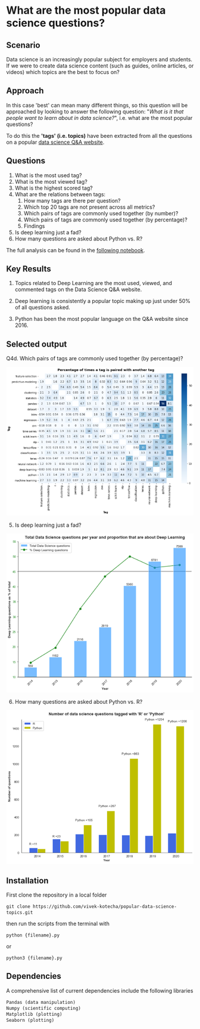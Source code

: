 # What are the most popular data science questions?

## Scenario
Data science is an increasingly popular subject for employers and students. If we were to create data science content (such as guides, online articles, or videos) which topics are the best to focus on?

## Approach
In this case 'best' can mean many different things, so this question will be approached by looking to answer the following question: "*What is it that people want to learn about in data science?*", i.e. what are the most popular questions? 

To do this the **'tags' (i.e. topics)** have been extracted from all the questions on a popular [data science Q&A website](https://datascience.stackexchange.com/).

## Questions

1. What is the most used tag?
2. What is the most viewed tag?
3. What is the highest scored tag?
4. What are the relations between tags:
    1. How many tags are there per question?
    2. Which top 20 tags are not present across all metrics?
    3. Which pairs of tags are commonly used together (by number)?
    4. Which pairs of tags are commonly used together (by percentage)?
    5. Findings
5. Is deep learning just a fad?
6. How many questions are asked about Python vs. R?

The full analysis can be found in the [following notebook](https://nbviewer.jupyter.org/github/vivek-kotecha/popular-data-science-topics/blob/main/popular_data_science_qs.ipynb).

## Key Results

1. Topics related to Deep Learning are the most used, viewed, and commented tags on the Data Science Q&A website.

2. Deep learning is consistently a popular topic making up just under 50% of all questions asked.

3. Python has been the most popular language on the Q&A website since 2016.

## Selected output

Q4d. Which pairs of tags are commonly used together (by percentage)?

![percentage_heatmap](/output/tag_percent_occurence.png)

5. Is deep learning just a fad?

![questions_by_year](/output/questions_yearly.png)

6. How many questions are asked about Python vs. R?

![r_vs_python](/output/r_vs_python.png)

## Installation

First clone the repository in a local folder
```
git clone https://github.com/vivek-kotecha/popular-data-science-topics.git
```
then run the scripts from the terminal with

```
python {filename}.py
```
or
```
python3 {filename}.py
```

## Dependencies

A comprehensive list of current dependencies include the following libraries
```
Pandas (data manipulation)
Numpy (scientific computing)
Matplotlib (plotting)
Seaborn (plotting)
```
